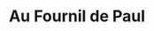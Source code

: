 ---
title: "Au Fournil de Paul"
url: /saint-valery-sur-somme/au-fournil-de-paul/
shop: boulangerie
---